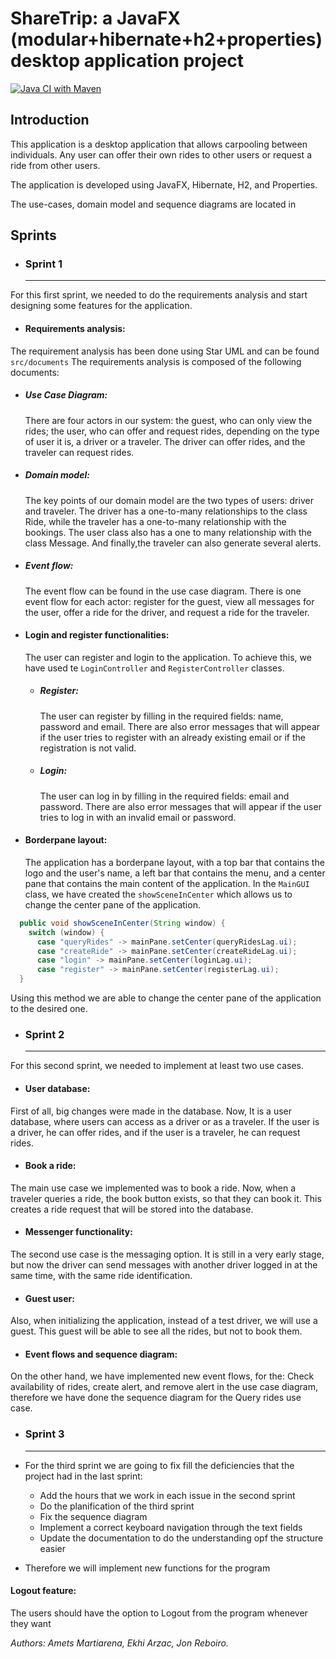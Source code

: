 ShareTrip: a JavaFX (modular+hibernate+h2+properties) desktop application project 
==============================
[![Java CI with Maven](https://github.com/ekhi-arzac/RidesFX/actions/workflows/maven.yml/badge.svg)](https://github.com/ekhi-arzac/RidesFX/actions/workflows/maven.yml)
## Introduction
This application is a desktop application that allows carpooling between individuals. Any user can offer their own rides to other users or request a ride from other users. 

The application is developed using JavaFX, Hibernate, H2, and Properties. 

The use-cases, domain model and sequence diagrams are located in 

## Sprints



* ### Sprint 1
  ---

For this first sprint, we needed to do the requirements analysis and start designing some features for the application.

* #### Requirements analysis:
The requirement analysis has been done using Star UML and can be found ```src/documents```        The requirements analysis is composed of the following documents:
* ##### Use Case Diagram: 
    There are four actors in our system: the guest, who can only view the rides; the user, who can offer and request rides, depending on the type of user it is, a driver or a traveler. The driver can offer rides, and the traveler can request rides.
* ##### Domain model: 
  The key points of our domain model are the two types of users: driver and traveler. The driver has a one-to-many relationships to the class Ride, while the traveler has a one-to-many relationship with the bookings. The user class also has a one to many relationship with the class Message. And finally,the traveler can also generate several alerts.
* ##### Event flow: 
  The event flow can be found in the use case diagram. There is one event flow for each actor: register for the guest, view all messages for the user, offer a ride for the driver, and request a ride for the traveler.
* #### Login and register functionalities: 
  The user can register and login to the application. To achieve this, we have used te `LoginController` and `RegisterController` classes.
  * ##### Register:
    The user can register by filling in the required fields: name, password and email. There are also error messages that will appear if the user tries to register with an already existing email or if the registration is not valid.
  * ##### Login:
    The user can log in by filling in the required fields: email and password. There are also error messages that will appear if the user tries to log in with an invalid email or password.
* #### Borderpane layout: 
  The application has a borderpane layout, with a top bar that contains the logo and the user's name, a left bar that contains the menu, and a center pane that contains the main content of the application.
  In the `MainGUI` class, we have created the `showSceneInCenter` which allows us to change the center pane of the application.
```Java
  public void showSceneInCenter(String window) {
    switch (window) {
      case "queryRides" -> mainPane.setCenter(queryRidesLag.ui);
      case "createRide" -> mainPane.setCenter(createRideLag.ui);
      case "login" -> mainPane.setCenter(loginLag.ui);
      case "register" -> mainPane.setCenter(registerLag.ui);
  }
  ```
Using this method we are able to change the center pane of the application to the desired one.



* ### Sprint 2
  ---

For this second sprint, we needed to implement at least two use cases.
* #### User database:
First of all, big changes were made in the database. Now, It is a user database, where users can access as a driver or as a traveler. If the user is a driver, he can offer rides, and if the user is a traveler, he can request rides.
* #### Book a ride:
The main use case we implemented was to book a ride. Now, when a traveler queries a ride, the book button exists, so that they can book it. This creates a ride request that will be stored into the database.
* #### Messenger functionality:
The second use case is the messaging option. It is still in a very early stage, but now the driver can send messages with another driver logged in at the same time, with the same ride identification.
* #### Guest user:
Also, when initializing the application, instead of a test driver, we will use a guest. This guest will be able to see all the rides, but not to book them.
* #### Event flows and sequence diagram:
On the other hand, we have implemented new event flows, for the: Check availability of rides, create alert, and remove alert in the use case diagram, therefore we have done the sequence diagram for the Query rides use case.



* ### Sprint 3
  ---

* For the third sprint we are going to fix fill the deficiencies that the project had in the last sprint:
  - Add the hours that we work in each issue in the second sprint
  - Do the planification of the third sprint 
  - Fix the sequence diagram
  - Implement a correct keyboard navigation through the text fields 
  - Update the documentation to do the understanding opf the structure easier
 
* Therefore we will implement new functions for the program
#### Logout feature:
The users should have the option to Logout from the program whenever they want 
  
  

_Authors: Amets Martiarena, Ekhi Arzac, Jon Reboiro._





